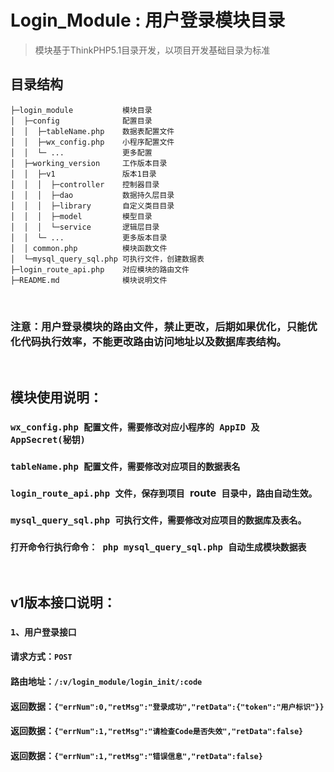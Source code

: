Login_Module : 用户登录模块目录
===============

> 模块基于ThinkPHP5.1目录开发，以项目开发基础目录为标准

## 目录结构

~~~
├─login_module           模块目录
│  ├─config              配置目录
│  │  ├─tableName.php    数据表配置文件
│  │  ├─wx_config.php    小程序配置文件
│  │  └─ ...             更多配置
│  ├─working_version     工作版本目录
│  │  ├─v1               版本1目录
│  │  │  ├─controller    控制器目录
│  │  │  ├─dao           数据持久层目录
│  │  │  ├─library       自定义类目目录
│  │  │  ├─model         模型目录
│  │  │  └─service       逻辑层目录
│  │  └─ ...             更多版本目录      
│  │ common.php          模块函数文件
│  └─mysql_query_sql.php 可执行文件，创建数据表
├─login_route_api.php    对应模块的路由文件
├─README.md              模块说明文件
~~~

<br/>

### 注意：用户登录模块的路由文件，禁止更改，后期如果优化，只能优化代码执行效率，不能更改路由访问地址以及数据库表结构。

<br/>

## 模块使用说明：

### `wx_config.php 配置文件，需要修改对应小程序的 AppID 及 AppSecret(秘钥)`

### `tableName.php 配置文件，需要修改对应项目的数据表名`

### `login_route_api.php 文件，保存到项目 `route` 目录中，路由自动生效。`

### `mysql_query_sql.php 可执行文件，需要修改对应项目的数据库及表名。`

### `打开命令行执行命令： php mysql_query_sql.php 自动生成模块数据表`

<br/>

## v1版本接口说明：

### `1、用户登录接口`

#### 请求方式：`POST` 

#### 路由地址：`/:v/login_module/login_init/:code`

#### 返回数据：`{"errNum":0,"retMsg":"登录成功","retData":{"token":"用户标识"}}`

#### 返回数据：`{"errNum":1,"retMsg":"请检查Code是否失效","retData":false}`

#### 返回数据：`{"errNum":1,"retMsg":"错误信息","retData":false}`

